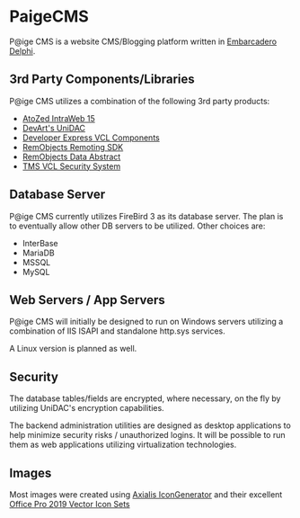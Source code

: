 # PaigeCMS

P@ige CMS is a website CMS/Blogging platform written in [Embarcadero
Delphi](https://www.embarcadero.com/products/delphi).


## 3rd Party Components/Libraries

P@ige CMS utilizes a combination of the following 3rd party products:

* [AtoZed  IntraWeb 15](https://www.atozed.com/intraweb/)
* [DevArt's UniDAC](https://www.devart.com/unidac/)
* [Developer Express VCL Components](https://www.devexpress.com/products/vcl/)
* [RemObjects Remoting SDK](https://www.remotingsdk.com/ro/default.aspx)
* [RemObjects Data Abstract](https://www.dataabstract.com/da/default.aspx)
* [TMS VCL Security System](https://www.tmssoftware.com/site/tmsvclsecuritysystem.asp)


## Database Server

P@ige CMS currently utilizes FireBird 3 as its database server.
The plan is to eventually allow other DB servers to be utilized.
Other choices are:

* InterBase
* MariaDB
* MSSQL
* MySQL


## Web Servers / App Servers

P@ige CMS will initially be designed to run on Windows servers
utilizing a combination of IIS ISAPI and standalone http.sys services.

A Linux version is planned as well.


## Security

The database tables/fields are encrypted, where necessary, on the fly by
utilizing UniDAC's encryption capabilities.

The backend administration utilities are designed as desktop
applications to help minimize security risks / unauthorized logins.
It will be possible to run them as web applications utilizing
virtualization technologies.


## Images

Most images were created using [Axialis  IconGenerator](https://www.axialis.com/icongenerator/)
and their excellent  [Office Pro 2019 Vector Icon Sets](https://www.axialis.com/icongenerator/stock-icons/office-pro/)
